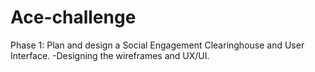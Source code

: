 # Ace-challenge
Phase 1: Plan and design a Social Engagement Clearinghouse and User Interface.
  -Designing the wireframes and UX/UI.
